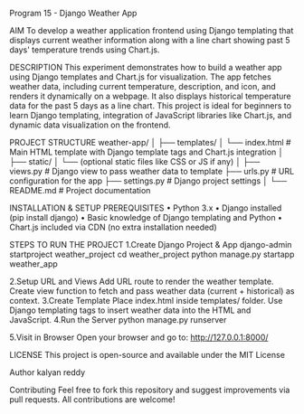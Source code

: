 Program 15 - Django Weather App

AIM
To develop a weather application frontend using Django templating that displays current weather information along with a line chart showing past 5 days' temperature trends using Chart.js.

DESCRIPTION
This experiment demonstrates how to build a weather app using Django templates and Chart.js for visualization. The app fetches weather data, including current temperature, description, and icon, and renders it dynamically on a webpage. It also displays historical temperature data for the past 5 days as a line chart. This project is ideal for beginners to learn Django templating, integration of JavaScript libraries like Chart.js, and dynamic data visualization on the frontend.

PROJECT STRUCTURE
weather-app/
│
├── templates/
│   └── index.html          # Main HTML template with Django template tags and Chart.js integration
│
├── static/
│   └── (optional static files like CSS or JS if any)
│
├── views.py               # Django view to pass weather data to template
├── urls.py                # URL configuration for the app
├── settings.py            # Django project settings
│
└── README.md              # Project documentation


 
INSTALLATION & SETUP
PREREQUISITES
•	Python 3.x
•	Django installed (pip install django)
•	Basic knowledge of Django templating and Python
•	Chart.js included via CDN (no extra installation needed)

STEPS TO RUN THE PROJECT
1.Create Django Project & App
django-admin startproject weather_project
cd weather_project
python manage.py startapp weather_app

2.Setup URL and Views
Add URL route to render the weather template.
Create view function to fetch and pass weather data (current + historical) as context.
3.Create Template
Place index.html inside templates/ folder.
Use Django templating tags to insert weather data into the HTML and JavaScript.
4.Run the Server
python manage.py runserver

5.Visit in Browser
Open your browser and go to:
http://127.0.0.1:8000/

LICENSE
This project is open-source and available under the MIT License

Author
kalyan reddy

Contributing
Feel free to fork this repository and suggest improvements via pull requests. All contributions are welcome!
